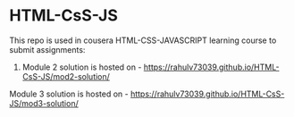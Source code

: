 # HTML-CsS-JS 
This repo is used in cousera HTML-CSS-JAVASCRIPT learning course to submit assignments:
1. Module 2 solution is hosted on - https://rahulv73039.github.io/HTML-CsS-JS/mod2-solution/

Module 3 solution is hosted on -  https://rahulv73039.github.io/HTML-CsS-JS/mod3-solution/